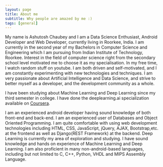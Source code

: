 ```yaml
---
layout: page
title: About me
subtitle: Why people are amazed by me :)
tags: [general]
---
```



My name is Ashutosh Chaubey and I am a Data Science Enthusiast, Android Developer and Web Developer, currently living in Roorkee, India. I am currently in the second year of my Bachelors in Computer Science and Engineering which I am pursuing from Indian Institute of Technology, Roorkee. Interest in the field of computer science right from the secondary school level motivated me to choose it as my specialisation. In my free time, I watch random stuff on youtube. I am both driven and self-motivated, and I am constantly experimenting with new technologies and techniques. I am very passionate about Artificial Intelligence and Data Science, and strive to better myself as a developer, and the development community as a whole.

I have been studying about Machine Learning and Deep Learning since my third semester in college. I have done the deeplearning.ai specialization available on [Coursera]("https://coursera.org/").

I am an experienced android developer having sound knowledge of both front-end and back-end. I am an experienced user of Databases and Object Oriented Programming. I am quite comfortable with using web development technologies including HTML, CSS, JavaScript, jQuery, AJAX, Bootstrap,etc. at the frontend as well as Django(REST Framework) at the backend. Deep Learning is currently my area of exploration and studying. I have sound knowledge and hands on experience of Machine Learning and Deep Learning. I am also proficient in many non-android-based languages, including but not limited to C, C++, Python, VHDL and MIPS Assembly Language.
